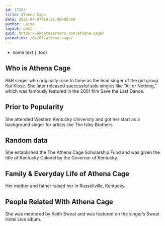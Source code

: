 ```yaml
---
id: 17283
title: Athena Cage
date: 2021-04-07T19:26:00+00:00
author: Laima
layout: post
guid: https://ukdataservers.com/athena-cage/
permalink: /04/07/athena-cage/
---
```


* some text
{: toc}


## Who is Athena Cage
                  
                  
                  
R&B singer who originally rose to fame as the lead singer of the girl group Kut Klose. She later released successful solo singles like &#8220;All or Nothing,&#8221; which was famously featured in the 2001 film Save the Last Dance.
                  
              
            
              
            
                
                
                
## Prior to Popularity
                  
                  
                  
She attended Western Kentucky University and got her start as a background singer for artists like The Isley Brothers.
                  
              
            
              
            
                
                
                
## Random data
                  
                  
                  
She established the The Athena Cage Scholarship Fund and was given the title of Kentucky Colonel by the Governor of Kentucky.
                  
              
            
              
            
                
                
                
## Family & Everyday Life of Athena Cage
                  
                  
                  
Her mother and father raised her in Russellville, Kentucky.
                  
              
            
              
            
                
                
                
## People Related With Athena Cage
                  
                  
                  
She was mentored by Keith Sweat and was featured on the singer&#8217;s Sweat Hotel Live album.
                  
              
            
              
            
                
              
            
              
              
            
            
              
            
          
          
          